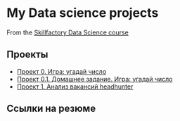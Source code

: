 # My Data science projects

From the [Skillfactory Data Science course](https://skillfactory.ru/data-scientist)

## Проекты

* [Проект 0. Игра: угадай число](https://github.com/iampeterpanda/sf_data_science/tree/main/project_0)
* [Проект 0.1. Домашнее задание. Игра: угадай число ](https://github.com/iampeterpanda/sf_data_science/tree/main/guess-number-task)
* [Проект 1. Анализ вакансий headhunter](https://github.com/iampeterpanda/sf_data_science/tree/main/Project_1_%D0%B0%D0%BD%D0%B0%D0%BB%D0%B8%D0%B7_%D0%B2%D0%B0%D0%BA%D0%B0%D0%BD%D1%81%D0%B8%D0%B9_hh)

## Ссылки на резюме